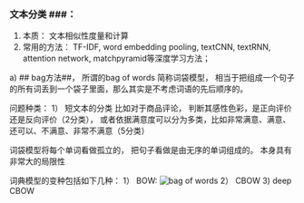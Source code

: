 ### 文本分类 ###：
1. 本质： 文本相似性度量和计算
2. 常用的方法： TF-IDF, word embedding pooling, textCNN, textRNN, attention network, matchpyramid等深度学习方法；

a) ## bag方法##， 所谓的bag of words
   简称词袋模型， 相当于把组成一个句子的所有词丢到一个袋子里面，那么其实是不考虑词语的先后顺序的。
   
   问题种类：
   1） 短文本的分类
      比如对于商品评论， 判断其感性色彩，是正向评价还是反向评价（2分类）， 
      或者依据满意度可以分为多类，比如非常满意、满意、还可以、不满意、非常不满意（5分类）
      
   词袋模型将每个单词看做孤立的， 把句子看做是由无序的单词组成的。 本身具有非常大的局限性
   
   词典模型的变种包括如下几种：
   1） BOW: 
      ![bag of words](https://github.com/Intsigstephon/nlp/new/master/aa.png)
   2） CBOW
   3) deep CBOW
